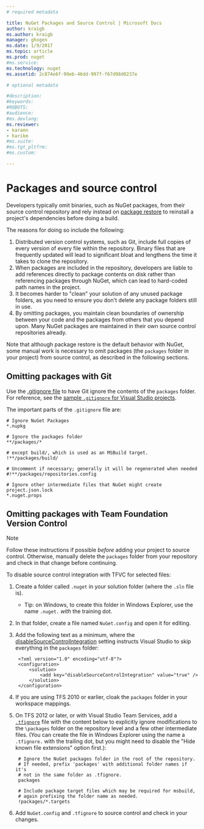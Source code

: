 ```yaml
---
# required metadata

title: NuGet Packages and Source Control | Microsoft Docs
author: kraigb
ms.author: kraigb
manager: ghogen
ms.date: 1/9/2017
ms.topic: article
ms.prod: nuget
#ms.service:
ms.technology: nuget
ms.assetid: 2c874e6f-99eb-46dd-997f-f67d98d0237e

# optional metadata

#description:
#keywords:
#ROBOTS:
#audience:
#ms.devlang:
ms.reviewer:
- karann
- harikm
#ms.suite:
#ms.tgt_pltfrm:
#ms.custom:

---
```


# Packages and source control

Developers typically omit binaries, such as NuGet packages, from their source control repository and rely instead on [package restore](../consume-packages/package-restore.md) to reinstall a project's dependencies before doing a build.

The reasons for doing so include the following:

1. Distributed version control systems, such as Git, include full copies of every version of every file within the repository. Binary files that are frequently updated will lead to significant bloat and lengthens the time it takes to clone the repository.
1. When packages are included in the repository, developers are liable to add references directly to package contents on disk rather than referencing packages through NuGet, which can lead to hard-coded path names in the project.
1. It becomes harder to "clean" your solution of any unused package folders, as you need to ensure you don't delete any package folders still in use.
1. By omitting packages, you maintain clean boundaries of ownership between your code and the packages from others that you depend upon. Many NuGet packages are maintained in their own source control repositories already.

Note that although package restore is the default behavior with NuGet, some manual work is necessary to omit packages (the `packages` folder in your project) from source control, as described in the following sections.

## Omitting packages with Git

Use the [.gitignore file](https://www.kernel.org/pub/software/scm/git/docs/gitignore.html) to have Git ignore the contents of the `packages` folder. For reference, see the [sample `.gitignore` for Visual Studio projects](https://github.com/github/gitignore/blob/master/VisualStudio.gitignore).

The important parts of the `.gitignore` file are:

	# Ignore NuGet Packages
	*.nupkg

	# Ignore the packages folder
	**/packages/*

	# except build/, which is used as an MSBuild target.
	!**/packages/build/

	# Uncomment if necessary; generally it will be regenerated when needed
	#!**/packages/repositories.config

	# Ignore other intermediate files that NuGet might create
	project.json.lock
	*.nuget.props

## Omitting packages with Team Foundation Version Control

> [!Note]	
> Follow these instructions if possible *before* adding your project to source control. Otherwise, manually delete the `packages` folder from your repository and check in that change before continuing.

To disable source control integration with TFVC for selected files:

1. Create a folder called `.nuget` in your solution folder (where the `.sln` file is).
	* Tip: on Windows, to create this folder in Windows Explorer, use the name `.nuget.` *with* the training dot.
1. In that folder, create a file named `NuGet.config` and open it for editing.
1. Add the following text as a minimum, where the [disableSourceControlIntegration](../schema/nuget.config-file.md#solution-section) setting instructs Visual Studio to skip everything in the `packages` folder:

		<?xml version="1.0" encoding="utf-8"?>
		<configuration>
			<solution>
				<add key="disableSourceControlIntegration" value="true" />
			</solution>
		</configuration>

1. If you are using TFS 2010 or earlier, cloak the `packages` folder in your workspace mappings.
1. On TFS 2012 or later, or with Visual Studio Team Services, add a [`.tfignore`](https://msdn.microsoft.com/en-us/library/ms245454.aspx#tfignore) file with the content below to explicitly ignore modifications to the `\packages` folder on the repository level and a few other intermediate files. (You can create the file in Windows Explorer using the name a `.tfignore.` with the trailing dot, but you might need to disable the "Hide known file extensions" option first.):

		# Ignore the NuGet packages folder in the root of the repository.
        # If needed, prefix 'packages' with additional folder names if it's
        # not in the same folder as .tfignore.
		packages
	
		# Include package target files which may be required for msbuild,
        # again prefixing the folder name as needed.
		!packages/*.targets

1. Add `NuGet.config` and `.tfignore` to source control and check in your changes.
